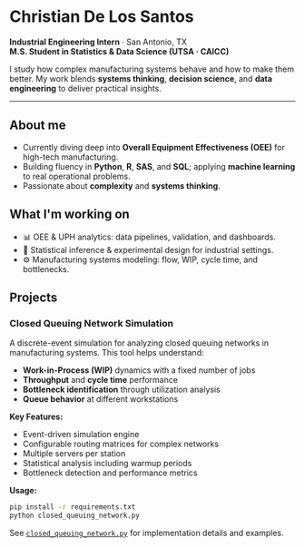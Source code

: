 # Christian De Los Santos

**Industrial Engineering Intern** · San Antonio, TX  
**M.S. Student in Statistics & Data Science (UTSA · CAICC)**

I study how complex manufacturing systems behave and how to make them better. My work blends **systems thinking**, **decision science**, and **data engineering** to deliver practical insights.

---

## About me

- Currently diving deep into **Overall Equipment Effectiveness (OEE)** for high-tech manufacturing.
- Building fluency in **Python**, **R**, **SAS**, and **SQL**; applying **machine learning** to real operational problems.
- Passionate about **complexity** and **systems thinking**.

## What I'm working on

- 📊 OEE & UPH analytics: data pipelines, validation, and dashboards.  
- 🧮 Statistical inference & experimental design for industrial settings.  
- ⚙️ Manufacturing systems modeling: flow, WIP, cycle time, and bottlenecks.

## Projects

### Closed Queuing Network Simulation

A discrete-event simulation for analyzing closed queuing networks in manufacturing systems. This tool helps understand:

- **Work-in-Process (WIP)** dynamics with a fixed number of jobs
- **Throughput** and **cycle time** performance
- **Bottleneck identification** through utilization analysis
- **Queue behavior** at different workstations

**Key Features:**
- Event-driven simulation engine
- Configurable routing matrices for complex networks
- Multiple servers per station
- Statistical analysis including warmup periods
- Bottleneck detection and performance metrics

**Usage:**
```bash
pip install -r requirements.txt
python closed_queuing_network.py
```

See [`closed_queuing_network.py`](closed_queuing_network.py) for implementation details and examples.
<!--
**cdls0315/cdls0315** is a ✨ _special_ ✨ repository because its `README.md` (this file) appears on your GitHub profile.

Here are some ideas to get you started:

- 🔭 I’m currently working on ...
- 🌱 I’m currently learning ...
- 👯 I’m looking to collaborate on ...
- 🤔 I’m looking for help with ...
- 💬 Ask me about ...
- 📫 How to reach me: ...
- 😄 Pronouns: ...
- ⚡ Fun fact: ...
-->

